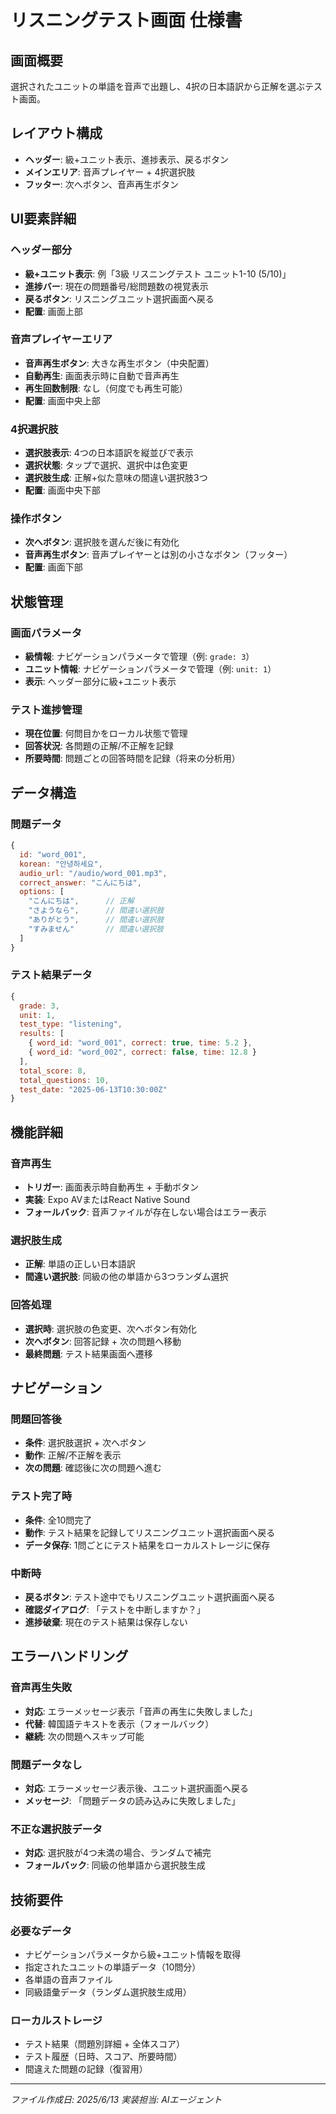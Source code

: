 # リスニングテスト画面 仕様書

## 画面概要
選択されたユニットの単語を音声で出題し、4択の日本語訳から正解を選ぶテスト画面。

## レイアウト構成
- **ヘッダー**: 級+ユニット表示、進捗表示、戻るボタン
- **メインエリア**: 音声プレイヤー + 4択選択肢
- **フッター**: 次へボタン、音声再生ボタン

## UI要素詳細

### ヘッダー部分
- **級+ユニット表示**: 例「3級 リスニングテスト ユニット1-10 (5/10)」
- **進捗バー**: 現在の問題番号/総問題数の視覚表示
- **戻るボタン**: リスニングユニット選択画面へ戻る
- **配置**: 画面上部

### 音声プレイヤーエリア
- **音声再生ボタン**: 大きな再生ボタン（中央配置）
- **自動再生**: 画面表示時に自動で音声再生
- **再生回数制限**: なし（何度でも再生可能）
- **配置**: 画面中央上部

### 4択選択肢
- **選択肢表示**: 4つの日本語訳を縦並びで表示
- **選択状態**: タップで選択、選択中は色変更
- **選択肢生成**: 正解+似た意味の間違い選択肢3つ
- **配置**: 画面中央下部

### 操作ボタン
- **次へボタン**: 選択肢を選んだ後に有効化
- **音声再生ボタン**: 音声プレイヤーとは別の小さなボタン（フッター）
- **配置**: 画面下部

## 状態管理

### 画面パラメータ
- **級情報**: ナビゲーションパラメータで管理（例: `grade: 3`）
- **ユニット情報**: ナビゲーションパラメータで管理（例: `unit: 1`）
- **表示**: ヘッダー部分に級+ユニット表示

### テスト進捗管理
- **現在位置**: 何問目かをローカル状態で管理
- **回答状況**: 各問題の正解/不正解を記録
- **所要時間**: 問題ごとの回答時間を記録（将来の分析用）

## データ構造

### 問題データ
```javascript
{
  id: "word_001",
  korean: "안녕하세요",
  audio_url: "/audio/word_001.mp3",
  correct_answer: "こんにちは",
  options: [
    "こんにちは",      // 正解
    "さようなら",      // 間違い選択肢
    "ありがとう",      // 間違い選択肢
    "すみません"       // 間違い選択肢
  ]
}
```

### テスト結果データ
```javascript
{
  grade: 3,
  unit: 1,
  test_type: "listening",
  results: [
    { word_id: "word_001", correct: true, time: 5.2 },
    { word_id: "word_002", correct: false, time: 12.8 }
  ],
  total_score: 8,
  total_questions: 10,
  test_date: "2025-06-13T10:30:00Z"
}
```

## 機能詳細

### 音声再生
- **トリガー**: 画面表示時自動再生 + 手動ボタン
- **実装**: Expo AVまたはReact Native Sound
- **フォールバック**: 音声ファイルが存在しない場合はエラー表示

### 選択肢生成
- **正解**: 単語の正しい日本語訳
- **間違い選択肢**: 同級の他の単語から3つランダム選択

### 回答処理
- **選択時**: 選択肢の色変更、次へボタン有効化
- **次へボタン**: 回答記録 + 次の問題へ移動
- **最終問題**: テスト結果画面へ遷移

## ナビゲーション

### 問題回答後
- **条件**: 選択肢選択 + 次へボタン
- **動作**: 正解/不正解を表示
- **次の問題**: 確認後に次の問題へ進む

### テスト完了時
- **条件**: 全10問完了
- **動作**: テスト結果を記録してリスニングユニット選択画面へ戻る
- **データ保存**: 1問ごとにテスト結果をローカルストレージに保存

### 中断時
- **戻るボタン**: テスト途中でもリスニングユニット選択画面へ戻る
- **確認ダイアログ**: 「テストを中断しますか？」
- **進捗破棄**: 現在のテスト結果は保存しない

## エラーハンドリング

### 音声再生失敗
- **対応**: エラーメッセージ表示「音声の再生に失敗しました」
- **代替**: 韓国語テキストを表示（フォールバック）
- **継続**: 次の問題へスキップ可能

### 問題データなし
- **対応**: エラーメッセージ表示後、ユニット選択画面へ戻る
- **メッセージ**: 「問題データの読み込みに失敗しました」

### 不正な選択肢データ
- **対応**: 選択肢が4つ未満の場合、ランダムで補完
- **フォールバック**: 同級の他単語から選択肢生成

## 技術要件

### 必要なデータ
- ナビゲーションパラメータから級+ユニット情報を取得
- 指定されたユニットの単語データ（10問分）
- 各単語の音声ファイル
- 同級語彙データ（ランダム選択肢生成用）

### ローカルストレージ
- テスト結果（問題別詳細 + 全体スコア）
- テスト履歴（日時、スコア、所要時間）
- 間違えた問題の記録（復習用）

---
*ファイル作成日: 2025/6/13*
*実装担当: AIエージェント*